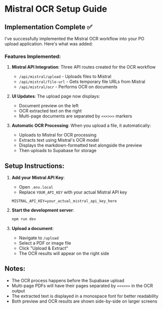 # Mistral OCR Setup Guide

## Implementation Complete ✅

I've successfully implemented the Mistral OCR workflow into your PO upload application. Here's what was added:

### Features Implemented:
1. **Mistral API Integration**: Three API routes created for the OCR workflow
   - `/api/mistral/upload` - Uploads files to Mistral
   - `/api/mistral/file-url` - Gets temporary file URLs from Mistral
   - `/api/mistral/ocr` - Performs OCR on documents

2. **UI Updates**: The upload page now displays:
   - Document preview on the left
   - OCR extracted text on the right
   - Multi-page documents are separated by `<<<>>>` markers

3. **Automatic OCR Processing**: When you upload a file, it automatically:
   - Uploads to Mistral for OCR processing
   - Extracts text using Mistral's OCR model
   - Displays the markdown-formatted text alongside the preview
   - Then uploads to Supabase for storage

## Setup Instructions:

1. **Add your Mistral API Key**:
   - Open `.env.local`
   - Replace `YOUR_API_KEY` with your actual Mistral API key
   ```
   MISTRAL_API_KEY=your_actual_mistral_api_key_here
   ```

2. **Start the development server**:
   ```bash
   npm run dev
   ```

3. **Upload a document**:
   - Navigate to `/upload`
   - Select a PDF or image file
   - Click "Upload & Extract"
   - The OCR results will appear on the right side

## Notes:
- The OCR process happens before the Supabase upload
- Multi-page PDFs will have their pages separated by `<<<>>>` in the OCR output
- The extracted text is displayed in a monospace font for better readability
- Both preview and OCR results are shown side-by-side on larger screens